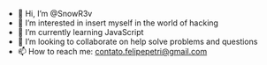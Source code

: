 - 👋 Hi, I’m @SnowR3v
- 👀 I’m interested in insert myself in the world of hacking
- 🌱 I’m currently learning JavaScript
- 💞️ I’m looking to collaborate on help solve problems and questions
- 📫 How to reach me: contato.felipepetri@gmail.com

<!---
SnowR3v/SnowR3v is a ✨ special ✨ repository because its `README.md` (this file) appears on your GitHub profile.
You can click the Preview link to take a look at your changes.
--->
